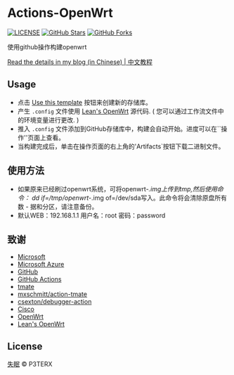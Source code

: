 # Actions-OpenWrt

[![LICENSE](https://img.shields.io/github/license/mashape/apistatus.svg?style=flat-square&label=LICENSE)](https://github.com/P3TERX/Actions-OpenWrt/blob/master/LICENSE)
[![GitHub Stars](https://img.shields.io/github/stars/P3TERX/Actions-OpenWrt.svg?style=flat-square&label=Stars&logo=github)](https://github.com/P3TERX/Actions-OpenWrt/stargazers)
[![GitHub Forks](https://img.shields.io/github/forks/P3TERX/Actions-OpenWrt.svg?style=flat-square&label=Forks&logo=github)](https://github.com/P3TERX/Actions-OpenWrt/fork)

使用github操作构建openwrt

[Read the details in my blog (in Chinese) | 中文教程](https://p3terx.com/archives/build-openwrt-with-github-actions.html)

## Usage

- 点击 [Use this template](https://github.com/P3TERX/Actions-OpenWrt/generate) 按钮来创建新的存储库。
- 产生 `.config` 文件使用 [Lean's OpenWrt](https://github.com/coolsnowwolf/lede) 源代码. ( 您可以通过工作流文件中的环境变量进行更改. )
- 推入 `.config` 文件添加到GitHub存储库中，构建会自动开始。进度可以在``操作''页面上查看。
- 当构建完成后，单击在操作页面的右上角的'Artifacts`按钮下载二进制文件。

## 使用方法

- 如果原来已经刷过openwrt系统，可将openwrt-*.img上传到tmp,然后使用命令： dd if=/tmp/openwrt-*.img of=/dev/sda写入。此命令将会清除原盘所有数 - 据和分区，请注意备份。
- 默认WEB：192.168.1.1 用户名：root 密码：password

## 致谢

- [Microsoft](https://www.microsoft.com)
- [Microsoft Azure](https://azure.microsoft.com)
- [GitHub](https://github.com)
- [GitHub Actions](https://github.com/features/actions)
- [tmate](https://github.com/tmate-io/tmate)
- [mxschmitt/action-tmate](https://github.com/mxschmitt/action-tmate)
- [csexton/debugger-action](https://github.com/csexton/debugger-action)
- [Cisco](https://www.cisco.com/)
- [OpenWrt](https://github.com/openwrt/openwrt)
- [Lean's OpenWrt](https://github.com/coolsnowwolf/lede)

## License

[失眠](https://github.com/1248429482/openwrt) © P3TERX
